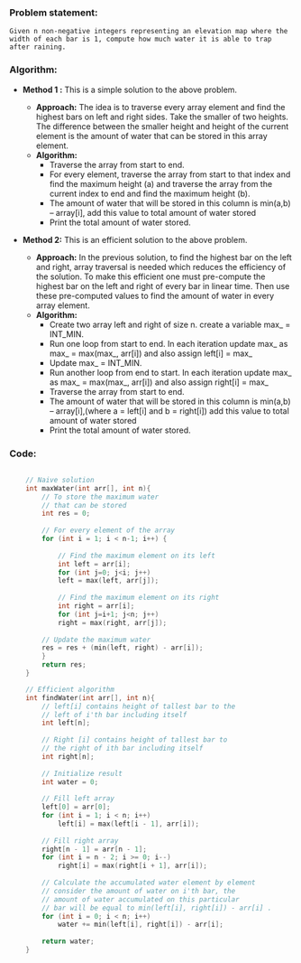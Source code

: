 ### Problem statement: 

    Given n non-negative integers representing an elevation map where the width of each bar is 1, compute how much water it is able to trap after raining.

### Algorithm:

- **Method 1 :** This is a simple solution to the above problem.
  - **Approach:** The idea is to traverse every array element and find the highest bars on left and right sides. Take the smaller of two heights. The difference between the smaller height and height of the current element is the amount of water that can be stored in this array element.
  - **Algorithm:**
    - Traverse the array from start to end.
    - For every element, traverse the array from start to that index and find the maximum height (a) and traverse the array from the current index to end and find the maximum height (b).
    - The amount of water that will be stored in this column is min(a,b) – array[i], add this value to total amount of water stored
    - Print the total amount of water stored.

- **Method 2:** This is an efficient solution to the above problem.
  - **Approach:** In the previous solution, to find the highest bar on the left and right, array traversal is needed which reduces the efficiency of the solution. To make this efficient one must pre-compute the highest bar on the left and right of every bar in linear time. Then use these pre-computed values to find the amount of water in every array element.
  - **Algorithm:** 
    - Create two array left and right of size n. create a variable max_ = INT_MIN.
    - Run one loop from start to end. In each iteration update max_ as max_ = max(max_, arr[i]) and also assign left[i] = max_
    - Update max_ = INT_MIN.
    - Run another loop from end to start. In each iteration update max_ as max_ = max(max_, arr[i]) and also assign right[i] = max_
    - Traverse the array from start to end.
    - The amount of water that will be stored in this column is min(a,b) – array[i],(where a = left[i] and b = right[i]) add this value to total amount of water stored
    - Print the total amount of water stored.
  
### Code:

``` cpp

    // Naive solution
    int maxWater(int arr[], int n){
        // To store the maximum water  
        // that can be stored 
        int res = 0; 
        
        // For every element of the array 
        for (int i = 1; i < n-1; i++) { 
            
            // Find the maximum element on its left 
            int left = arr[i]; 
            for (int j=0; j<i; j++) 
            left = max(left, arr[j]); 
            
            // Find the maximum element on its right    
            int right = arr[i]; 
            for (int j=i+1; j<n; j++) 
            right = max(right, arr[j]);  
            
        // Update the maximum water     
        res = res + (min(left, right) - arr[i]);    
        } 
        return res;  
    }  

    // Efficient algorithm
    int findWater(int arr[], int n){ 
        // left[i] contains height of tallest bar to the 
        // left of i'th bar including itself 
        int left[n]; 
    
        // Right [i] contains height of tallest bar to 
        // the right of ith bar including itself 
        int right[n]; 
    
        // Initialize result 
        int water = 0; 
    
        // Fill left array 
        left[0] = arr[0]; 
        for (int i = 1; i < n; i++) 
            left[i] = max(left[i - 1], arr[i]); 
    
        // Fill right array 
        right[n - 1] = arr[n - 1]; 
        for (int i = n - 2; i >= 0; i--) 
            right[i] = max(right[i + 1], arr[i]); 
    
        // Calculate the accumulated water element by element 
        // consider the amount of water on i'th bar, the 
        // amount of water accumulated on this particular 
        // bar will be equal to min(left[i], right[i]) - arr[i] . 
        for (int i = 0; i < n; i++) 
            water += min(left[i], right[i]) - arr[i]; 
    
        return water; 
    } 
  

```